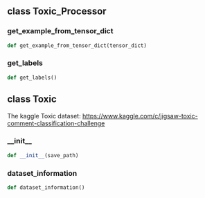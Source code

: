 ## class Toxic_Processor
### get\_example\_from\_tensor\_dict
```python
def get_example_from_tensor_dict(tensor_dict)
```

### get\_labels
```python
def get_labels()
```

## class Toxic
The kaggle Toxic dataset: https://www.kaggle.com/c/jigsaw-toxic-comment-classification-challenge


### \_\_init\_\_
```python
def __init__(save_path)
```

### dataset\_information
```python
def dataset_information()
```

